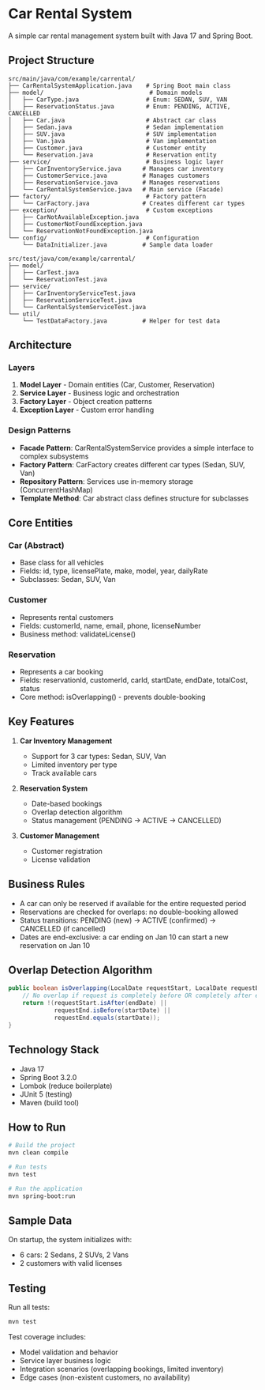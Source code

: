 # Car Rental System

A simple car rental management system built with Java 17 and Spring Boot.

## Project Structure

```
src/main/java/com/example/carrental/
├── CarRentalSystemApplication.java    # Spring Boot main class
├── model/                              # Domain models
│   ├── CarType.java                   # Enum: SEDAN, SUV, VAN
│   ├── ReservationStatus.java         # Enum: PENDING, ACTIVE, CANCELLED
│   ├── Car.java                       # Abstract car class
│   ├── Sedan.java                     # Sedan implementation
│   ├── SUV.java                       # SUV implementation
│   ├── Van.java                       # Van implementation
│   ├── Customer.java                  # Customer entity
│   └── Reservation.java               # Reservation entity
├── service/                           # Business logic layer
│   ├── CarInventoryService.java      # Manages car inventory
│   ├── CustomerService.java          # Manages customers
│   ├── ReservationService.java       # Manages reservations
│   └── CarRentalSystemService.java   # Main service (Facade)
├── factory/                           # Factory pattern
│   └── CarFactory.java               # Creates different car types
├── exception/                         # Custom exceptions
│   ├── CarNotAvailableException.java
│   ├── CustomerNotFoundException.java
│   └── ReservationNotFoundException.java
└── config/                            # Configuration
    └── DataInitializer.java          # Sample data loader

src/test/java/com/example/carrental/
├── model/
│   ├── CarTest.java
│   └── ReservationTest.java
├── service/
│   ├── CarInventoryServiceTest.java
│   ├── ReservationServiceTest.java
│   └── CarRentalSystemServiceTest.java
└── util/
    └── TestDataFactory.java          # Helper for test data
```

## Architecture

### Layers
1. **Model Layer** - Domain entities (Car, Customer, Reservation)
2. **Service Layer** - Business logic and orchestration
3. **Factory Layer** - Object creation patterns
4. **Exception Layer** - Custom error handling

### Design Patterns
- **Facade Pattern**: CarRentalSystemService provides a simple interface to complex subsystems
- **Factory Pattern**: CarFactory creates different car types (Sedan, SUV, Van)
- **Repository Pattern**: Services use in-memory storage (ConcurrentHashMap)
- **Template Method**: Car abstract class defines structure for subclasses

## Core Entities

### Car (Abstract)
- Base class for all vehicles
- Fields: id, type, licensePlate, make, model, year, dailyRate
- Subclasses: Sedan, SUV, Van

### Customer
- Represents rental customers
- Fields: customerId, name, email, phone, licenseNumber
- Business method: validateLicense()

### Reservation
- Represents a car booking
- Fields: reservationId, customerId, carId, startDate, endDate, totalCost, status
- Core method: isOverlapping() - prevents double-booking

## Key Features

1. **Car Inventory Management**
   - Support for 3 car types: Sedan, SUV, Van
   - Limited inventory per type
   - Track available cars

2. **Reservation System**
   - Date-based bookings
   - Overlap detection algorithm
   - Status management (PENDING → ACTIVE → CANCELLED)

3. **Customer Management**
   - Customer registration
   - License validation

## Business Rules

- A car can only be reserved if available for the entire requested period
- Reservations are checked for overlaps: no double-booking allowed
- Status transitions: PENDING (new) → ACTIVE (confirmed) → CANCELLED (if cancelled)
- Dates are end-exclusive: a car ending on Jan 10 can start a new reservation on Jan 10

## Overlap Detection Algorithm

```java
public boolean isOverlapping(LocalDate requestStart, LocalDate requestEnd) {
    // No overlap if request is completely before OR completely after existing reservation
    return !(requestStart.isAfter(endDate) || 
             requestEnd.isBefore(startDate) || 
             requestEnd.equals(startDate));
}
```

## Technology Stack

- Java 17
- Spring Boot 3.2.0
- Lombok (reduce boilerplate)
- JUnit 5 (testing)
- Maven (build tool)

## How to Run

```bash
# Build the project
mvn clean compile

# Run tests
mvn test

# Run the application
mvn spring-boot:run
```

## Sample Data

On startup, the system initializes with:
- 6 cars: 2 Sedans, 2 SUVs, 2 Vans
- 2 customers with valid licenses

## Testing

Run all tests:
```bash
mvn test
```

Test coverage includes:
- Model validation and behavior
- Service layer business logic
- Integration scenarios (overlapping bookings, limited inventory)
- Edge cases (non-existent customers, no availability)